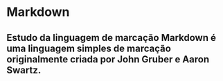 # Markdown
 Estudo da linguagem de marcação
 **Markdown** é uma linguagem simples de marcação originalmente criada por **John Gruber e Aaron Swartz**.
 ---
